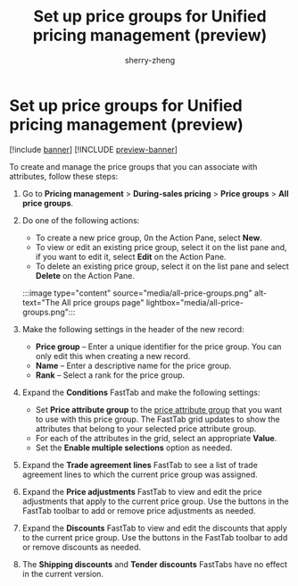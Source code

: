 ﻿---
title: Set up price groups for Unified pricing management (preview)
description: Learn how to set up price groups with attributes for Unified pricing management
author: sherry-zheng
ms.author: chuzheng
ms.reviewer: kamaybac
ms.search.form: GUPPriceGroupApplicability
ms.topic: how-to
ms.date: 10/25/2024
ms.custom: 
  - bap-template
---

# Set up price groups for Unified pricing management (preview)

[!include [banner](../includes/banner.md)]
[!INCLUDE [preview-banner](~/../shared-content/shared/preview-includes/preview-banner.md)]

<!-- KFM: Preview until further notice -->

<!-- KFM: A bit more detail in the intro would be nice. -->

To create and manage the price groups that you can associate with attributes, follow these steps:

1. Go to **Pricing management** \> **During-sales pricing** \> **Price groups** \> **All price groups**.
1. Do one of the following actions:
    - To create a new price group, 0n the Action Pane, select **New**.
    - To view or edit an existing price group, select it on the list pane and, if you want to edit it, select **Edit** on the Action Pane.
    - To delete an existing price group, select it on the list pane and select **Delete** on the Action Pane.

    :::image type="content" source="media/all-price-groups.png" alt-text="The All price groups page" lightbox="media/all-price-groups.png":::

1. Make the following settings in the header of the new record:
    - **Price group** – Enter a unique identifier for the price group. You can only edit this when creating a new record.
    - **Name** – Enter a descriptive name for the price group.
    - **Rank** – Select a rank for the price group. <!--KFM: More detail is needed here. What is this for? Where do these values come from? -->

1. Expand the **Conditions** FastTab and make the following settings: <!-- KFM: Provide a general description of what this FastTab does. -->
    - Set **Price attribute group** to the [price attribute group](upm-price-attribute-groups.md) that you want to use with this price group. <!-- KFM: We should explain what this setting means in this context. --> The FastTab grid updates to show the attributes that belong to your selected price attribute group.
    - For each of the attributes in the grid, select an appropriate **Value**. <!-- KFM: We should describe the effect of these settings.  -->
    - Set the **Enable multiple selections** option as needed. <!-- KFM: Explain what this does. -->

1. Expand the **Trade agreement lines** FastTab to see a list of trade agreement lines to  which the current price group was assigned. <!--KFM: More info is needed here. Is this read only? Is this always blank when creating a new record? What am I supposed to do with this info? Anything else to do here? -->
1. Expand the **Price adjustments** FastTab to view and edit the price adjustments that apply to the current price group. Use the buttons in the FastTab toolbar to add or remove price adjustments as needed. <!--KFM: A little more info would help, like what do these do? When I tried this, no adjustments were available; where do we make these? Anything else to do here? -->
1. Expand the **Discounts** FastTab to view and edit the discounts that apply to the current price group. Use the buttons in the FastTab toolbar to add or remove discounts as needed. <!--KFM: A little more info would help, like what do these do? When I tried this, no adjustments were available; where do we make these? Anything else to do here? -->
1. The **Shipping discounts** and **Tender discounts** FastTabs have no effect in the current version. <!-- KFM: This is dangerous. Maybe we just shouldn't mention them. They should actually be hidden in the UI. -->
